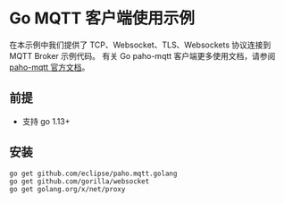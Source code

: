 # Go MQTT 客户端使用示例

在本示例中我们提供了 TCP、Websocket、TLS、Websockets 协议连接到 MQTT Broker 示例代码。 有关 Go paho-mqtt
客户端更多使用文档，请参阅 [paho-mqtt 官方文档](https://godoc.org/github.com/eclipse/paho.mqtt.golang)。

## 前提

* 支持 go 1.13+

## 安装

```shell script
go get github.com/eclipse/paho.mqtt.golang
go get github.com/gorilla/websocket
go get golang.org/x/net/proxy
```
